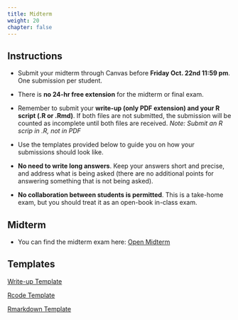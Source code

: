 ```yaml
---
title: Midterm
weight: 20
chapter: false
---
```


## Instructions

- Submit your midterm through Canvas before **Friday Oct. 22nd 11:59 pm**. One submission per student.

- There is <b>no 24-hr free extension</b> for the midterm or final exam.

- Remember to submit your **write-up (only PDF extension) and your R script (.R or .Rmd)**. If both files are not submitted, the submission will be counted as incomplete until both files are received. *Note: Submit an R scrip in .R, not in PDF*

- Use the templates provided below to guide you on how your submissions should look like.

- **No need to write long answers**. Keep your answers short and precise, and address what is being asked (there are no additional points for answering something that is not being asked).

- **No collaboration between students is permitted**. This is a take-home exam, but you should treat it as an open-book in-class exam.


## Midterm

- You can find the midterm exam here: <a onclick="ga('send', 'event', 'External-Link','click','midterm','0','Link');" href="https://sta235.netlify.app/exams/midterm/STA235H_Fall21_Midterm.html" target="_blank" class="btn btn-default"> Open Midterm <i class="fas fa-external-link-alt"></i></a> 

## Templates

<a onclick="ga('send', 'event', 'External-Link','click','midterm_doc','0','Link');" href="https://sta235.netlify.app/exams/midterm/STA235H_midterm_template.docx" target="_blank" class="btn btn-default"> Write-up Template <i class="fas fa-external-link-alt"></i></a> 
<br>

<a onclick="ga('send', 'event', 'External-Link','click','midterm_code','0','Link');" href="https://sta235.netlify.app/exams/midterm/STA235H_midterm_template.R" target="_blank" class="btn btn-default"> Rcode Template <i class="fas fa-external-link-alt"></i></a> 
<br>

<a onclick="ga('send', 'event', 'External-Link','click','midterm_rmd','0','Link');" href="https://sta235.netlify.app/exams/midterm/STA235H_midterm_template.Rmd" target="_blank" class="btn btn-default"> Rmarkdown Template <i class="fas fa-external-link-alt"></i></a>


<!-- ## Answer Key

- You can find the answer key for Homework 1 here: <a onclick="ga('send', 'event', 'External-Link','click','hw1_key','0','Link');" href="https://sta235.netlify.app/assignments/homework/homework1/STA235H_Fall21_Homework1_AnswerKey.html" target="_blank" class="btn btn-default"> Open HW1 Answer Key <i class="fas fa-external-link-alt"></i></a>  -->